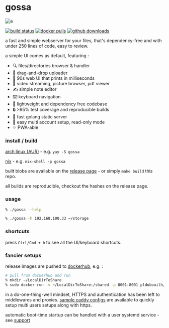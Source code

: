 gossa
=============

![e](https://user-images.githubusercontent.com/760637/71449335-790a4200-274a-11ea-80be-4c536fbad8a1.gif)

[![build status](https://github.com/pldubouilh/gossa/workflows/ci/badge.svg)](https://github.com/pldubouilh/gossa/actions)
[![docker pulls](https://img.shields.io/docker/pulls/pldubouilh/gossa.svg?logo=docker)](https://hub.docker.com/r/pldubouilh/gossa)
[![github downloads](https://img.shields.io/github/downloads/pldubouilh/gossa/total.svg?logo=github)](https://github.com/pldubouilh/gossa/releases)

a fast and simple webserver for your files, that's dependency-free and with under 250 lines of code, easy to review.

a simple UI comes as default, featuring :

  * 🔍 files/directories browser & handler
  * 📩 drag-and-drop uploader
  * 💾 90s web UI that prints in milliseconds
  * 📸 video streaming, picture browser, pdf viewer
  * ✍️ simple note editor
  * ⌨️ keyboard navigation
  * 🚀 lightweight and dependency free codebase
  * 🔒 >95% test coverage and reproducible builds
  * 🥂 fast golang static server
  * 💑 easy multi account setup, read-only mode
  * ✨ PWA-able

### install / build
[arch linux (AUR)](https://aur.archlinux.org/packages/gossa/) - e.g. `yay -S gossa`

[nix](https://search.nixos.org/packages?channel=unstable&show=gossa&from=0&size=50&sort=relevance&type=packages&query=gossa) - e.g. `nix-shell -p gossa`

built blobs are available on the [release page](https://github.com/pldubouilh/gossa/releases) - or simply `make build` this repo.

all builds are reproducible, checkout the hashes on the release page.

### usage
```sh
% ./gossa --help

% ./gossa -h 192.168.100.33 ~/storage
```

### shortcuts
press `Ctrl/Cmd + h` to see all the UI/keyboard shortcuts.

### fancier setups
release images are pushed to [dockerhub](https://hub.docker.com/r/pldubouilh/gossa), e.g. :

```sh
# pull from dockerhub and run
% mkdir ~/LocalDirToShare
% sudo docker run -v ~/LocalDirToShare:/shared -p 8001:8001 pldubouilh/gossa
```

in a do-one-thing-well mindset, HTTPS and authentication has been left to middlewares and proxies. [sample caddy configs](https://github.com/pldubouilh/gossa/blob/master/support/) are available to quickly setup multi users setups along with https.

automatic boot-time startup can be handled with a user systemd service - see [support](https://github.com/pldubouilh/gossa/tree/master/support)


